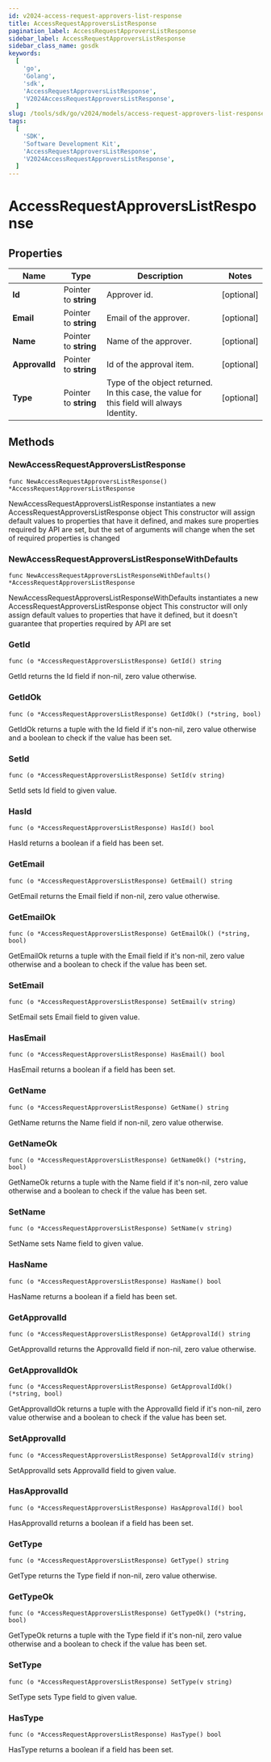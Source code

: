 ```yaml
---
id: v2024-access-request-approvers-list-response
title: AccessRequestApproversListResponse
pagination_label: AccessRequestApproversListResponse
sidebar_label: AccessRequestApproversListResponse
sidebar_class_name: gosdk
keywords:
  [
    'go',
    'Golang',
    'sdk',
    'AccessRequestApproversListResponse',
    'V2024AccessRequestApproversListResponse',
  ]
slug: /tools/sdk/go/v2024/models/access-request-approvers-list-response
tags:
  [
    'SDK',
    'Software Development Kit',
    'AccessRequestApproversListResponse',
    'V2024AccessRequestApproversListResponse',
  ]
---
```


# AccessRequestApproversListResponse

## Properties

| Name | Type | Description | Notes |
| --- | --- | --- | --- |
| **Id** | Pointer to **string** | Approver id. | [optional] |
| **Email** | Pointer to **string** | Email of the approver. | [optional] |
| **Name** | Pointer to **string** | Name of the approver. | [optional] |
| **ApprovalId** | Pointer to **string** | Id of the approval item. | [optional] |
| **Type** | Pointer to **string** | Type of the object returned. In this case, the value for this field will always Identity. | [optional] |

## Methods

### NewAccessRequestApproversListResponse

`func NewAccessRequestApproversListResponse() *AccessRequestApproversListResponse`

NewAccessRequestApproversListResponse instantiates a new AccessRequestApproversListResponse object This constructor will assign default values to properties that have it defined, and makes sure properties required by API are set, but the set of arguments will change when the set of required properties is changed

### NewAccessRequestApproversListResponseWithDefaults

`func NewAccessRequestApproversListResponseWithDefaults() *AccessRequestApproversListResponse`

NewAccessRequestApproversListResponseWithDefaults instantiates a new AccessRequestApproversListResponse object This constructor will only assign default values to properties that have it defined, but it doesn't guarantee that properties required by API are set

### GetId

`func (o *AccessRequestApproversListResponse) GetId() string`

GetId returns the Id field if non-nil, zero value otherwise.

### GetIdOk

`func (o *AccessRequestApproversListResponse) GetIdOk() (*string, bool)`

GetIdOk returns a tuple with the Id field if it's non-nil, zero value otherwise and a boolean to check if the value has been set.

### SetId

`func (o *AccessRequestApproversListResponse) SetId(v string)`

SetId sets Id field to given value.

### HasId

`func (o *AccessRequestApproversListResponse) HasId() bool`

HasId returns a boolean if a field has been set.

### GetEmail

`func (o *AccessRequestApproversListResponse) GetEmail() string`

GetEmail returns the Email field if non-nil, zero value otherwise.

### GetEmailOk

`func (o *AccessRequestApproversListResponse) GetEmailOk() (*string, bool)`

GetEmailOk returns a tuple with the Email field if it's non-nil, zero value otherwise and a boolean to check if the value has been set.

### SetEmail

`func (o *AccessRequestApproversListResponse) SetEmail(v string)`

SetEmail sets Email field to given value.

### HasEmail

`func (o *AccessRequestApproversListResponse) HasEmail() bool`

HasEmail returns a boolean if a field has been set.

### GetName

`func (o *AccessRequestApproversListResponse) GetName() string`

GetName returns the Name field if non-nil, zero value otherwise.

### GetNameOk

`func (o *AccessRequestApproversListResponse) GetNameOk() (*string, bool)`

GetNameOk returns a tuple with the Name field if it's non-nil, zero value otherwise and a boolean to check if the value has been set.

### SetName

`func (o *AccessRequestApproversListResponse) SetName(v string)`

SetName sets Name field to given value.

### HasName

`func (o *AccessRequestApproversListResponse) HasName() bool`

HasName returns a boolean if a field has been set.

### GetApprovalId

`func (o *AccessRequestApproversListResponse) GetApprovalId() string`

GetApprovalId returns the ApprovalId field if non-nil, zero value otherwise.

### GetApprovalIdOk

`func (o *AccessRequestApproversListResponse) GetApprovalIdOk() (*string, bool)`

GetApprovalIdOk returns a tuple with the ApprovalId field if it's non-nil, zero value otherwise and a boolean to check if the value has been set.

### SetApprovalId

`func (o *AccessRequestApproversListResponse) SetApprovalId(v string)`

SetApprovalId sets ApprovalId field to given value.

### HasApprovalId

`func (o *AccessRequestApproversListResponse) HasApprovalId() bool`

HasApprovalId returns a boolean if a field has been set.

### GetType

`func (o *AccessRequestApproversListResponse) GetType() string`

GetType returns the Type field if non-nil, zero value otherwise.

### GetTypeOk

`func (o *AccessRequestApproversListResponse) GetTypeOk() (*string, bool)`

GetTypeOk returns a tuple with the Type field if it's non-nil, zero value otherwise and a boolean to check if the value has been set.

### SetType

`func (o *AccessRequestApproversListResponse) SetType(v string)`

SetType sets Type field to given value.

### HasType

`func (o *AccessRequestApproversListResponse) HasType() bool`

HasType returns a boolean if a field has been set.
